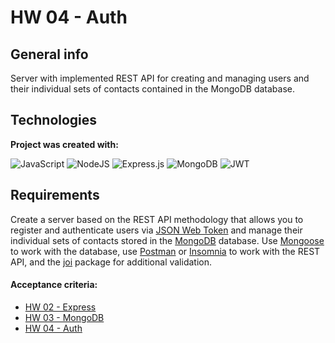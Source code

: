 #  HW 04 - Auth

## General info
Server with implemented REST API for creating and managing users and their individual sets of contacts contained in the MongoDB database.

## Technologies
**Project was created with:**

![JavaScript](https://img.shields.io/badge/javascript-%23323330.svg?style=for-the-badge&logo=javascript&logoColor=%23F7DF1E) ![NodeJS](https://img.shields.io/badge/node.js-6DA55F?style=for-the-badge&logo=node.js&logoColor=white) ![Express.js](https://img.shields.io/badge/express.js-%23404d59.svg?style=for-the-badge&logo=express&logoColor=%2361DAFB) ![MongoDB](https://img.shields.io/badge/MongoDB-%234ea94b.svg?style=for-the-badge&logo=mongodb&logoColor=white) ![JWT](https://img.shields.io/badge/JWT-black?style=for-the-badge&logo=JSON%20web%20tokens)

## Requirements
Create a server based on the REST API methodology that allows you to register and authenticate users via [JSON Web Token](https://www.npmjs.com/package/jsonwebtoken) and manage their individual sets of contacts stored in the [MongoDB](https://www.mongodb.com/) database. Use [Mongoose](https://mongoosejs.com/) to work with the database, use [Postman](https://www.postman.com/) or [Insomnia](https://insomnia.rest/) to work with the REST API, and the [joi](https://github.com/hapijs/joi) package for additional validation.

#### Acceptance criteria:
- [HW 02 - Express](https://github.com/goitacademy/nodejs-homework/blob/master/homework-02/README.pl.md)
- [HW 03 - MongoDB](https://github.com/goitacademy/nodejs-homework/blob/master/homework-03/README.pl.md)
- [HW 04 - Auth](https://github.com/goitacademy/nodejs-homework/blob/master/homework-04/README.pl.md)
